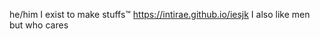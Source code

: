he/him
I exist to make stuffs™
https://intirae.github.io/iesjk
I also like men but who cares

<!---
intirae/intirae is a ✨ special ✨ repository because its `README.md` (this file) appears on your GitHub profile.
You can click the Preview link to take a look at your changes.
--->
